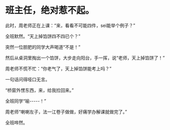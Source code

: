 # 班主任，绝对惹不起。


此时，周老师正在上课：“来，看看不可能四件，sei能举个例子？”

全班默然。“天上掉馅饼四不四已个？”

突然一位胆肥的同学大声喝道“不是！”

然后从桌洞里掏出一个馅饼，大步走向阳台，手一挥，说“老师，天上掉馅饼了！”

周老师不慌不忙：“你老气了，天上掉馅饼能考上吗？”

一句话问得哑口无言。

“桥窗外愣东西，来，给我捡回来。”

全班同学“喻-----！”

周老师“喇喇左子，法一江卷子做做，好痛学办解课就做完了。”

全班哗然。
